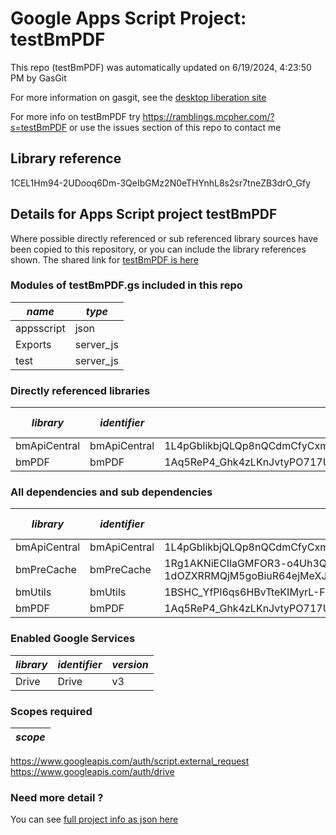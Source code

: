 # Google Apps Script Project: testBmPDF
This repo (testBmPDF) was automatically updated on 6/19/2024, 4:23:50 PM by GasGit

For more information on gasgit, see the [desktop liberation site](https://ramblings.mcpher.com/drive-sdk-and-github/migrategasgit/ "desktop liberation")

For more info on testBmPDF try https://ramblings.mcpher.com/?s=testBmPDF or use the issues section of this repo to contact me
## Library reference
1CEL1Hm94-2UDooq6Dm-3QeIbGMz2N0eTHYnhL8s2sr7tneZB3drO_Gfy


## Details for Apps Script project testBmPDF
Where possible directly referenced or sub referenced library sources have been copied to this repository, or you can include the library references shown. 
The shared link for [testBmPDF is here](https://script.google.com/d/1CEL1Hm94-2UDooq6Dm-3QeIbGMz2N0eTHYnhL8s2sr7tneZB3drO_Gfy/edit?usp=sharing "open in the GAS IDE")

### Modules of testBmPDF.gs included in this repo
*name*|*type*
--- | --- 
appsscript| json
Exports| server_js
test| server_js
### Directly referenced libraries
*library*|*identifier*|*key*|*version*|*dev mode*|*source*|
--- | --- | --- | --- | --- | --- 
bmApiCentral| bmApiCentral|1L4pGblikbjQLQp8nQCdmCfyCxmF3MIShzsK8yy_mJ9_2YMdanXQA75vI|9|no|[here](libraries/bmApiCentral "library source")
bmPDF| bmPDF|1Aq5ReP4_Ghk4zLKnJvtyPO717UlBqT0YqyCnpoWonxrIiI6xMa8g0sf2|3|no|[here](libraries/bmPDF "library source")
### All dependencies and sub dependencies
*library*|*identifier*|*key*|*version*|*dev mode*|*source*|
--- | --- | --- | --- | --- | --- 
bmApiCentral| bmApiCentral|1L4pGblikbjQLQp8nQCdmCfyCxmF3MIShzsK8yy_mJ9_2YMdanXQA75vI|9|no|[here](libraries/bmApiCentral "library source")
bmPreCache| bmPreCache|1Rg1AKNiECIlaGMFOR3-o4Uh3QNCdU-1dOZXRRMQjM5goBiuR64ejMeXJ|10|no|[here](libraries/bmPreCache "library source")
bmUtils| bmUtils|1BSHC_YfPl6qs6HBvTteKIMyrL-FiuyEpKNGjS_szDb2PXEYUebddkgVR|2|no|[here](libraries/bmUtils "library source")
bmPDF| bmPDF|1Aq5ReP4_Ghk4zLKnJvtyPO717UlBqT0YqyCnpoWonxrIiI6xMa8g0sf2|3|no|[here](libraries/bmPDF "library source")
### Enabled Google Services
*library*|*identifier*|*version*
--- | --- | --- 
Drive| Drive|v3
### Scopes required
*scope*|
--- |
https://www.googleapis.com/auth/script.external_request
https://www.googleapis.com/auth/drive
### Need more detail ?
You can see [full project info as json here](info.json)
